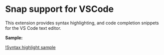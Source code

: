 # Snap support for VSCode

This extension provides syntax highlighting, and code completion snippets for the VS Code
text editor.

**Sample:**

[!Syntax highlight sample](/sample/highlight.png)
